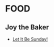 # FOOD

## Joy the Baker
- [Let It Be Sunday!](http://joythebaker.com/2016/07/let-it-be-sunday-79/)


